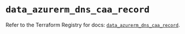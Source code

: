 # `data_azurerm_dns_caa_record`

Refer to the Terraform Registry for docs: [`data_azurerm_dns_caa_record`](https://registry.terraform.io/providers/hashicorp/azurerm/4.30.0/docs/data-sources/dns_caa_record).
